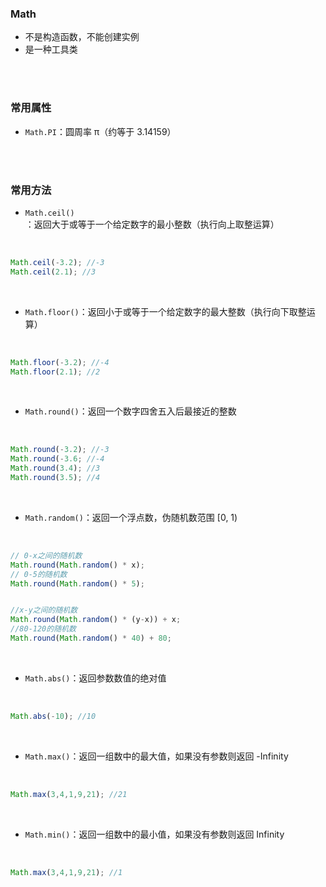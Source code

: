 ### Math

- 不是构造函数，不能创建实例
- 是一种工具类


<br>

<br>

### 常用属性

- ```Math.PI```：圆周率 π（约等于 3.14159）


<br>

<br>

### 常用方法

- ```Math.ceil()```：返回大于或等于一个给定数字的最小整数（执行向上取整运算）

<br>

```javascript
Math.ceil(-3.2); //-3
Math.ceil(2.1); //3
```
<br>

- ```Math.floor()```：返回小于或等于一个给定数字的最大整数（执行向下取整运算）

<br>

```javascript
Math.floor(-3.2); //-4
Math.floor(2.1); //2
```
<br>


- ```Math.round()```：返回一个数字四舍五入后最接近的整数

<br>

```javascript
Math.round(-3.2); //-3
Math.round(-3.6; //-4
Math.round(3.4); //3
Math.round(3.5); //4
```
<br>


- ```Math.random()```：返回一个浮点数，伪随机数范围 [0, 1)

<br>

```javascript
// 0-x之间的随机数
Math.round(Math.random() * x);
// 0-5的随机数
Math.round(Math.random() * 5);


//x-y之间的随机数
Math.round(Math.random() * (y-x)) + x;
//80-120的随机数
Math.round(Math.random() * 40) + 80;
```
<br>

- ```Math.abs()```：返回参数数值的绝对值

<br>

```javascript
Math.abs(-10); //10
```
<br>

- ```Math.max()```：返回一组数中的最大值，如果没有参数则返回 -Infinity


<br>

```javascript
Math.max(3,4,1,9,21); //21
```
<br>


- ```Math.min()```：返回一组数中的最小值，如果没有参数则返回 Infinity

<br>

```javascript
Math.max(3,4,1,9,21); //1
```
<br>